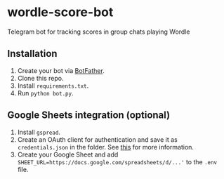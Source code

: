 # wordle-score-bot
Telegram bot for tracking scores in group chats playing Wordle

## Installation

1. Create your bot via [BotFather](https://core.telegram.org/bots#6-botfather).
2. Clone this repo.
3. Install `requirements.txt`.
4. Run `python bot.py`.

## Google Sheets integration (optional)

1. Install `gspread`.
2. Create an OAuth client for authentication and save it as `credentials.json` in the folder. See [this](https://docs.gspread.org/en/latest/oauth2.html#for-end-users-using-oauth-client-id) for more information.
3. Create your Google Sheet and add `SHEET_URL=https://docs.google.com/spreadsheets/d/...'` to the `.env` file.
